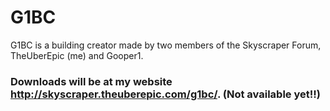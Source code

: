 G1BC
====

G1BC is a building creator made by two members of the Skyscraper Forum, TheUberEpic (me) and Gooper1.

### Downloads will be at my website http://skyscraper.theuberepic.com/g1bc/. (Not available yet!!)
